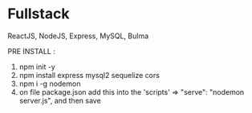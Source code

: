 # Fullstack
 ReactJS, NodeJS, Express, MySQL, Bulma

PRE INSTALL :

1. npm init -y
2. npm install express mysql2 sequelize cors
3. npm i -g nodemon
4. on file package.json add this into the 'scripts' => "serve": "nodemon server.js", and then save
